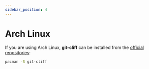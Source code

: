 ```yaml
---
sidebar_position: 4
---
```

# Arch Linux

If you are using Arch Linux, **git-cliff** can be installed from the [official repositories](https://archlinux.org/packages/extra/x86_64/git-cliff/):

```bash
pacman -S git-cliff
```
